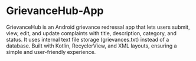 # GrievanceHub-App
GrievanceHub is an Android grievance redressal app that lets users submit, view, edit, and update complaints with title, description, category, and status. It uses internal text file storage (grievances.txt) instead of a database. Built with Kotlin, RecyclerView, and XML layouts, ensuring a simple and user-friendly experience.
